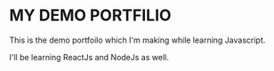 # MY  DEMO PORTFILIO

This is the demo portfoilo which I'm making while learning Javascript. 

I'll be learning ReactJs and NodeJs as well.